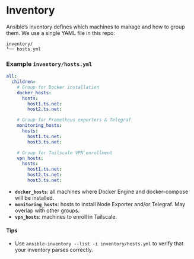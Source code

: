 # Inventory

Ansible’s inventory defines which machines to manage and how to group them. We use a single YAML file in this repo:

```
inventory/
└── hosts.yml
```

### Example `inventory/hosts.yml`

```yaml
all:
  children:
    # Group for Docker installation
    docker_hosts:
      hosts:
        host1.ts.net:
        host2.ts.net:

    # Group for Prometheus exporters & Telegraf
    monitoring_hosts:
      hosts:
        host1.ts.net:
        host3.ts.net:

    # Group for Tailscale VPN enrollment
    vpn_hosts:
      hosts:
        host1.ts.net:
        host2.ts.net:
        host3.ts.net:
```

* **`docker_hosts`**: all machines where Docker Engine and docker-compose will be installed.
* **`monitoring_hosts`**: hosts to install Node Exporter and/or Telegraf. May overlap with other groups.
* **`vpn_hosts`**: machines to enroll in Tailscale.

#### Tips

* Use `ansible-inventory --list -i inventory/hosts.yml` to verify that your inventory parses correctly.
